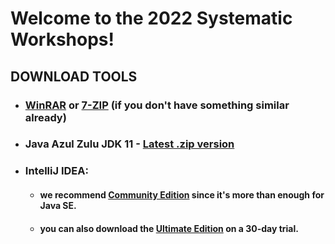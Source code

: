# Welcome to the 2022 Systematic Workshops!

## DOWNLOAD TOOLS

- ### [WinRAR](https://www.win-rar.com/fileadmin/winrar-versions/winrar/winrar-x64-611.exe) or [7-ZIP](https://www.7-zip.org/a/7z2107-x64.exe) (if you don't have something similar already)
- ### Java Azul Zulu JDK 11 - [Latest .zip version](https://www.azul.com/downloads/?version=java-11-lts&os=windows&package=jdk)
- ### IntelliJ IDEA:
    - #### we recommend [Community Edition](https://www.jetbrains.com/idea/download/download-thanks.html?platform=windowsZip&code=IIC) since it's more than enough for Java SE.
    - #### you can also download the [Ultimate Edition](https://www.jetbrains.com/idea/download/download-thanks.html?platform=windowsZip) on a 30-day trial.
